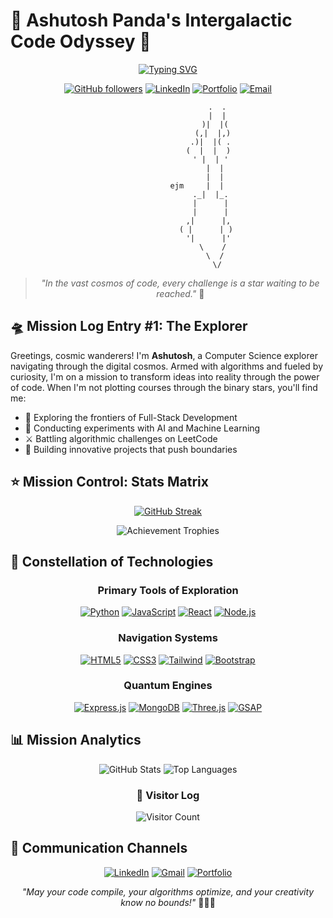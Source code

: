 # 🌠 Ashutosh Panda's Intergalactic Code Odyssey 🚀

<div align="center">

[![Typing SVG](https://readme-typing-svg.herokuapp.com?font=Roboto+Mono&weight=600&size=30&pause=1000&color=00F71A&background=FF1B1B00&center=true&vCenter=true&width=600&height=70&lines=Full-Stack+Sorcerer+%F0%9F%A7%99%E2%80%8D%E2%99%82%EF%B8%8F;AI+Alchemist+%F0%9F%A7%AA;LeetCode+Warrior+%F0%9F%9B%A1%EF%B8%8F;Cosmic+Code+Explorer+%F0%9F%8C%8C)](https://git.io/typing-svg)

[![GitHub followers](https://img.shields.io/github/followers/Ashutosh-Panda2004?style=for-the-badge&logo=github&color=black)](https://github.com/Ashutosh-Panda2004)
[![LinkedIn](https://img.shields.io/badge/LinkedIn-Connect-black?style=for-the-badge&logo=linkedin)](https://www.linkedin.com/in/ashutosh-panda-748531255/)
[![Portfolio](https://img.shields.io/badge/Portfolio-Launch-black?style=for-the-badge&logo=google-chrome)](https://ashutosh-panda2004.github.io/Portfolio-Ashutosh/)
[![Email](https://img.shields.io/badge/Email-Transmit-black?style=for-the-badge&logo=gmail)](mailto:ashutoshpanda.india@gmail.com)

```ascii
                      .  .
                      |  |
                     )|  |(
                    (,|  |,)
                   .)|  |( .
                  (  |  |  )
                   ' |  | '
                     |  |
                     |  |
             ejm     |  |
                   ._|  |_.
                   |      |
                   |      |
                  ,|      |,
                 ( |      | )
                  '|      |'
                    \    /
                     \  /
                      \/
```

> *"In the vast cosmos of code, every challenge is a star waiting to be reached."* 🌌

</div>

## 🛸 Mission Log Entry #1: The Explorer

Greetings, cosmic wanderers! I'm **Ashutosh**, a Computer Science explorer navigating through the digital cosmos. Armed with algorithms and fueled by curiosity, I'm on a mission to transform ideas into reality through the power of code. When I'm not plotting courses through the binary stars, you'll find me:

- 🔭 Exploring the frontiers of Full-Stack Development
- 🧪 Conducting experiments with AI and Machine Learning
- ⚔️ Battling algorithmic challenges on LeetCode
- 🚀 Building innovative projects that push boundaries

## ⭐ Mission Control: Stats Matrix

<div align="center">

[![GitHub Streak](http://github-readme-streak-stats.herokuapp.com?user=Ashutosh-Panda2004&theme=github-dark&hide_border=true&background=0D1117&ring=FFC700&fire=FFC700&currStreakLabel=FFC700)](https://git.io/streak-stats)

<img src="https://github-profile-trophy.vercel.app/?username=Ashutosh-Panda2004&theme=darkhub&no-frame=true&row=1&column=6&margin-w=15&margin-h=15" alt="Achievement Trophies" />

</div>

## 🌌 Constellation of Technologies

<div align="center">

### Primary Tools of Exploration
[![Python](https://img.shields.io/badge/-Python-black?style=for-the-badge&logo=Python&logoColor=ffdd54)](https://www.python.org)
[![JavaScript](https://img.shields.io/badge/-JavaScript-black?style=for-the-badge&logo=javascript&logoColor=F7DF1E)](https://javascript.com)
[![React](https://img.shields.io/badge/-React-black?style=for-the-badge&logo=react&logoColor=61DAFB)](https://reactjs.org)
[![Node.js](https://img.shields.io/badge/-Node.js-black?style=for-the-badge&logo=node.js&logoColor=339933)](https://nodejs.org)

### Navigation Systems
[![HTML5](https://img.shields.io/badge/-HTML5-black?style=for-the-badge&logo=html5&logoColor=E34F26)](https://html.spec.whatwg.org)
[![CSS3](https://img.shields.io/badge/-CSS3-black?style=for-the-badge&logo=css3&logoColor=1572B6)](https://www.w3.org/Style/CSS)
[![Tailwind](https://img.shields.io/badge/-Tailwind-black?style=for-the-badge&logo=tailwind-css&logoColor=38B2AC)](https://tailwindcss.com)
[![Bootstrap](https://img.shields.io/badge/-Bootstrap-black?style=for-the-badge&logo=bootstrap&logoColor=7952B3)](https://getbootstrap.com)

### Quantum Engines
[![Express.js](https://img.shields.io/badge/-Express.js-black?style=for-the-badge&logo=express&logoColor=white)](https://expressjs.com)
[![MongoDB](https://img.shields.io/badge/-MongoDB-black?style=for-the-badge&logo=mongodb&logoColor=47A248)](https://www.mongodb.com)
[![Three.js](https://img.shields.io/badge/-Three.js-black?style=for-the-badge&logo=three.js&logoColor=white)](https://threejs.org)
[![GSAP](https://img.shields.io/badge/-GSAP-black?style=for-the-badge&logo=greensock&logoColor=88CE02)](https://greensock.com/gsap)

</div>

## 📊 Mission Analytics

<div align="center">

<img src="https://github-readme-stats.vercel.app/api?username=Ashutosh-Panda2004&show_icons=true&theme=github_dark&hide_border=true&bg_color=0D1117&title_color=FFC700&icon_color=FFC700" alt="GitHub Stats" />

<img src="https://github-readme-stats.vercel.app/api/top-langs/?username=Ashutosh-Panda2004&theme=github_dark&layout=compact&hide_border=true&bg_color=0D1117&title_color=FFC700" alt="Top Languages" />

### 🌠 Visitor Log
![Visitor Count](https://profile-counter.glitch.me/Ashutosh-Panda2004/count.svg)

</div>

## 📡 Communication Channels

<div align="center">

[![LinkedIn](https://img.shields.io/badge/LinkedIn-Connect-black?style=for-the-badge&logo=linkedin)](https://www.linkedin.com/in/ashutosh-panda-748531255/)
[![Gmail](https://img.shields.io/badge/Gmail-Transmit-black?style=for-the-badge&logo=gmail)](mailto:ashutoshpanda.india@gmail.com)
[![Portfolio](https://img.shields.io/badge/Portfolio-Launch-black?style=for-the-badge&logo=google-chrome)](https://ashutosh-panda2004.github.io/Portfolio-Ashutosh/)

*"May your code compile, your algorithms optimize, and your creativity know no bounds!"* 🚀🌌✨

</div>
